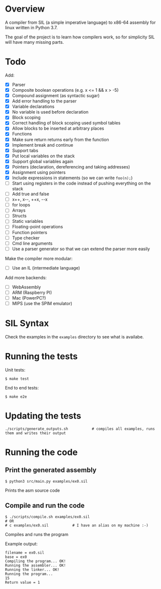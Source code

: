 Overview
========

A compiler from SIL (a simple imperative language) to x86-64 
assembly for linux written in Python 3.7.

The goal of the project is to learn how compilers work, so for 
simplicity SIL will have many missing parts.

Todo
====

Add:
- [x] Parser
- [x] Composite boolean operations (e.g. x <= 1 && x > -5)
- [x] Compound assignment (as syntactic sugar)
- [x] Add error handling to the parser	
- [x] Variable declarations
- [x] No variable is used before declaration
- [x] Block scoping
- [x] Correct handling of block scoping used symbol tables
- [x] Allow blocks to be inserted at arbitrary places
- [x] Functions
- [x] Make sure return returns early from the function
- [x] Implement break and continue
- [x] Support tabs
- [x] Put local variables on the stack
- [x] Support global variables again
- [x] Pointers (declaration, dereferencing and taking addresses)
- [x] Assignment using pointers
- [x] Include expressions in statements (so we can write `foo(n);`)
- [ ] Start using registers in the code instead of pushing everything on the stack
- [ ] Add true and false
- [ ] x++, x--, ++x, --x
- [ ] for loops
- [ ] Arrays
- [ ] Structs
- [ ] Static variables
- [ ] Floating-point operations
- [ ] Function pointers
- [ ] Type checker
- [ ] Cmd line arguments
- [ ] Use a parser generator so that we can extend the parser more easily

Make the compiler more modular:
- [ ] Use an IL (intermediate language)

Add more backends:
- [ ] WebAssembly
- [ ] ARM (Raspberry PI)
- [ ] Mac (PowerPC?)
- [ ] MIPS (use the SPIM emulator)

SIL Syntax
==========

Check the examples in the `examples` directory to see what is availabe.

Running the tests
=================

Unit tests:
```
$ make test
```

End to end tests:
```
$ make e2e
```

Updating the tests
==================

```
./scripts/generate_outputs.sh           # compiles all examples, runs them and writes their output
```

Running the code
================

## Print the generated assembly

```
$ python3 src/main.py examples/ex0.sil
```
Prints the asm source code

## Compile and run the code

```
$ ./scripts/compile.sh examples/ex0.sil
# OR
# c examples/ex0.sil           # I have an alias on my machine :-) 
```
Compiles and runs the program

Example output:

```
filename = ex0.sil
base = ex0
Compiling the program... OK!
Running the assembler... OK!
Running the linker... OK!
Running the program... 
15
Return value = 1
```
